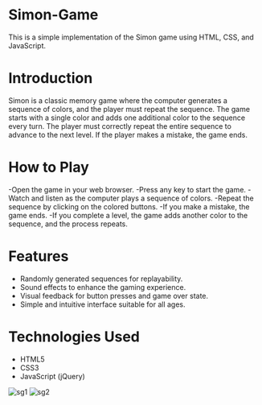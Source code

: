 # Simon-Game

This is a simple implementation of the Simon game using HTML, CSS, and JavaScript.

# Introduction
Simon is a classic memory game where the computer generates a sequence of colors, and the player must repeat the sequence. The game starts with a single color and adds one additional color to the sequence every turn. The player must correctly repeat the entire sequence to advance to the next level. If the player makes a mistake, the game ends.

# How to Play
-Open the game in your web browser.
-Press any key to start the game.
-Watch and listen as the computer plays a sequence of colors.
-Repeat the sequence by clicking on the colored buttons.
-If you make a mistake, the game ends.
-If you complete a level, the game adds another color to the sequence, and the process repeats.

# Features
- Randomly generated sequences for replayability.
- Sound effects to enhance the gaming experience.
- Visual feedback for button presses and game over state.
- Simple and intuitive interface suitable for all ages.

# Technologies Used
- HTML5
- CSS3
- JavaScript (jQuery)

![sg1](https://github.com/beyzaokten/Simon-Game/assets/95380183/d234d1dc-8ae9-48f1-b928-f3ec6a0fe5b7)
![sg2](https://github.com/beyzaokten/Simon-Game/assets/95380183/637f1f47-c208-416b-b387-a4579ec03ec1)
